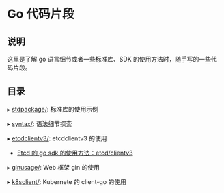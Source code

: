 # Go 代码片段

## 说明

这里是了解 go 语言细节或者一些标准库、SDK 的使用方法时，随手写的一些代码片段。

## 目录

▸ [stdpackage/](stdpkg/): 标准库的使用示例

▸ [syntax/](./syntax/): 语法细节探索

▸ [etcdclientv3/](./etcdclientv3/):  etcdclientv3 的使用

* [Etcd 的 go sdk 的使用方法：etcd/clientv3](https://www.lijiaocn.com/%E7%BC%96%E7%A8%8B/2019/06/19/etcd-go-sdk-clientv3-usage.html)

▸ [ginusage/](./ginusage/): Web 框架 gin 的使用

▸ [k8sclient/](./k8sclient/): Kubernete 的 client-go 的使用
